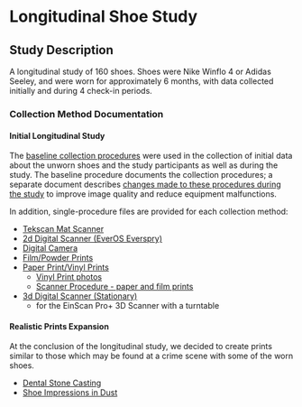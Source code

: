 Longitudinal Shoe Study
================

## Study Description

A longitudinal study of 160 shoes. Shoes were Nike Winflo 4 or Adidas
Seeley, and were worn for approximately 6 months, with data collected
initially and during 4 check-in periods.

### Collection Method Documentation

#### Initial Longitudinal Study

The [baseline collection
procedures](Collection_Procedures/Documentation/Methods-Techniques-Shoe.pdf)
were used in the collection of initial data about the unworn shoes and
the study participants as well as during the study. The baseline
procedure documents the collection procedures; a separate document
describes [changes made to these procedures during the
study](Collection_Procedures/Documentation/Procedure.pdf) to improve
image quality and reduce equipment malfunctions.

In addition, single-procedure files are provided for each collection
method:

  - [Tekscan Mat
    Scanner](Collection_Procedures/Documentation/Mat-Scanner-Procedure.pdf)
  - [2d Digital Scanner (EverOS
    Everspry)](Collection_Procedures/Documentation/2d-Procedure.pdf)
  - [Digital
    Camera](Collection_Procedures/Documentation/Camera-Tripod-Procedure.pdf)
  - [Film/Powder
    Prints](Collection_Procedures/Documentation/Film-Powder-Print.pdf)
  - [Paper Print/Vinyl
    Prints](Collection_Procedures/Documentation/Paper-Powder-Print.pdf)
      - [Vinyl Print
        photos](Collection_Procedures/Documentation/Vinyl-Photo-Procedure.pdf)
      - [Scanner Procedure - paper and film
        prints](Collection_Procedures/Documentation/Epson-Bed-Scanner.pdf)
  - [3d Digital Scanner
    (Stationary)](Collection_Procedures/Documentation/EinScan-Pro+-3D-Scanner-Procedure-Phase-2.pdf)
    - for the EinScan Pro+ 3D Scanner with a turntable

#### Realistic Prints Expansion

At the conclusion of the longitudinal study, we decided to create prints
similar to those which may be found at a crime scene with some of the
worn shoes.

  - [Dental Stone
    Casting](Collection_Procedures/Documentation/Casting-Procedure.pdf)
  - [Shoe Impressions in
    Dust](Collection_Procedures/Documentation/Shoe-Impressions-in-Dust-Photography-and-Lifting-Procedure.pdf)
